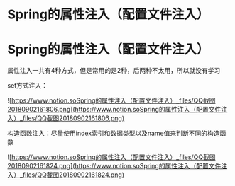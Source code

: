 # Spring的属性注入（配置文件注入）

# Spring的属性注入（配置文件注入）

属性注入一共有4种方式，但是常用的是2种，后两种不太用，所以就没有学习

set方式注入：

![https://www.notion.soSpring的属性注入（配置文件注入）_files/QQ截图20180902161806.png](https://www.notion.soSpring的属性注入（配置文件注入）_files/QQ截图20180902161806.png)

构造函数注入：尽量使用index索引和数据类型以及name值来判断不同的构造函数

![https://www.notion.soSpring的属性注入（配置文件注入）_files/QQ截图20180902161824.png](https://www.notion.soSpring的属性注入（配置文件注入）_files/QQ截图20180902161824.png)